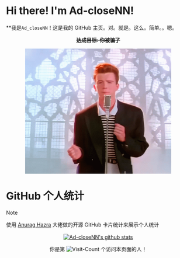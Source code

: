 # Hi there! I'm Ad-closeNN!
**我是`Ad_closeNN`！这是我的 GitHub 主页。对。就是。这么。简单。。嗯。

<div align="center">

**~~达成目标: 你被骗了~~**

</div>

<p align="center">
  <img width="400px" src="https://raw.githubusercontent.com/Ad-closeNN/Ad-closeNN/main/IMAD.gif" align="center">
</p>

# GitHub 个人统计
> [!Note]
> 使用 [Anurag Hazra](https://github.com/anuraghazra/github-readme-stats) 大佬做的开源 GitHub 卡片统计来展示个人统计

<p align="center"
  
| <a href="https://github.com/Ad-closeNN"><img align="center" src="https://ad-closenn-stats.vercel.app/api?username=Ad-closeNN&show_icons=true&include_all_commits=true&theme=buefy" alt="Ad-closeNN's github stats" /></a> |</a> |
| ------------- | ------------- |

<div align="center"
  
你是第 ![Visit-Count](https://profile-counter.glitch.me/Ad-closeNN/count.svg) 个访问本页面的人！

</div>
